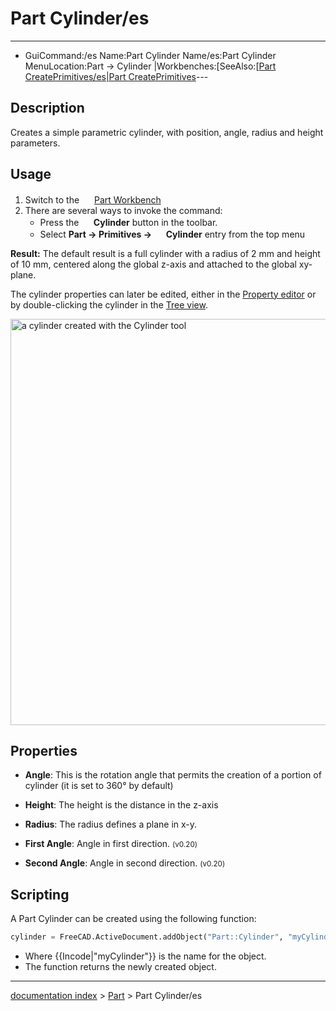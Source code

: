 # Part Cylinder/es
---
- GuiCommand:/es   Name:Part Cylinder   Name/es:Part Cylinder   MenuLocation:Part → Cylinder   |Workbenches:[SeeAlso:[[Part CreatePrimitives/es|Part CreatePrimitives](Part_Workbench/es___Part]],_Complete.md)---


</div>

## Description

Creates a simple parametric cylinder, with position, angle, radius and height parameters.

## Usage

1.  Switch to the <img alt="" src=images/Workbench_Part.svg  style="width:16px;"> [Part Workbench](Part_Workbench.md)
2.  There are several ways to invoke the command:
    -   Press the **<img src="images/Part_Cylinder.svg" width=16px> Cylinder** button in the toolbar.
    -   Select **Part → Primitives → <img src="images/Part_Cylinder.svg" width=16px> Cylinder** entry from the top menu

**Result:** The default result is a full cylinder with a radius of 2 mm and height of 10 mm, centered along the global z-axis and attached to the global xy-plane.

The cylinder properties can later be edited, either in the [Property editor](Property_editor.md) or by double-clicking the cylinder in the [Tree view](Tree_view.md).

<img alt="a cylinder created with the Cylinder tool" src=images/cylinder.png  style="width:650px;">

## Properties

-    **Angle**: This is the rotation angle that permits the creation of a portion of cylinder (it is set to 360° by default)

-    **Height**: The height is the distance in the z-axis

-    **Radius**: The radius defines a plane in x-y.

-    **First Angle**: Angle in first direction. <small>(v0.20)</small> 

-    **Second Angle**: Angle in second direction. <small>(v0.20)</small> 

## Scripting

A Part Cylinder can be created using the following function:


```python
cylinder = FreeCAD.ActiveDocument.addObject("Part::Cylinder", "myCylinder")
```

-   Where {{Incode|"myCylinder"}} is the name for the object.
-   The function returns the newly created object.

---
[documentation index](../README.md) > [Part](Part_Workbench.md) > Part Cylinder/es
